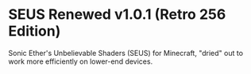 # SEUS Renewed v1.0.1 (Retro 256 Edition)
Sonic Ether's Unbelievable Shaders (SEUS) for Minecraft, "dried" out to work more efficiently on lower-end devices.
